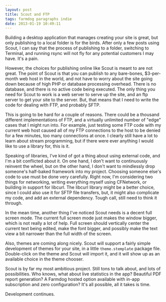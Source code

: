 ```yaml
---
layout: post
title: Scout and FTP
tags: farmdog paragraphs indie
date: 2013-01-19 10:49:11
---
```


Building a desktop application that manages creating your site is great, but only publishing to a local folder is for the birds. After only a few posts using Scout, I can say that the process of publishing to a folder, switching to Terminal, and running rsync will not fly for any potential customers I may have. It's a pain. 

However, the choices for publishing online like Scout is meant to are not great. The point of Scout is that you can publish to any bare-bones, $3-per-month web host in the world, and not have to worry about the site going down because of high PHP or database processing overhead. There is no database, and there is no active code being executed. The only thing you need for Scout to work is a web server to serve up the site, and an ftp server to get your site to the server. But, that means that I need to write the code for dealing with FTP, and probably SFTP. 

This is going to be hard for a couple of reasons. There could be a thousand different implementations of FTP, and a virtually unlimited number of "edge" cases that I might run into. For example, just testing some FTP code with my current web host caused all of my FTP connections to the host to be denied for a few minutes, too many connections at once. I clearly still have a lot to learn about stream programming, but if there were ever anything I would like to use a library for, this is it. 

Speaking of libraries, I've kind of got a thing about using external code, and I'm a bit conflicted about it. On one hand, I don't want to continuously reinvent the wheel, but on the other hand, I don't want to mindlessly drop someone's half-baked framework into my project. Choosing someone else's code to use must be done very carefully. Right now, I'm considering two things for networking, writing everything myself using CFNetwork, or building in support for libcurl. The libcurl library might be a better choice, since I could also use it for SFTP file transfers, but, it might also complicate my code, and add an external dependency. Tough call, still need to think it through. 

In the mean time, another thing I've noticed Scout needs is a decent full screen mode. The current full screen mode just makes the window bigger, which is not really a lot of help. Full screen should vertically center the current text being edited, make the font bigger, and possibly make the text view a bit narrower than the full width of the screen. 

Also, themes are coming along nicely. Scout will support a fairly simple development of themes for your site, in a little `theme.stemplate` package file. Double-click on the theme and Scout will import it, and it will show up as an available choice in the theme chooser. 

Scout is by far my most ambitious project. Still tons to talk about, and lots of possibilities. Who knows, what about live statistics in the app? Beautiful PDF report generation? A Farmdog hosted option available with in-app subscription and zero configuration? It's all possible, all it takes is time. 

Development continues.


